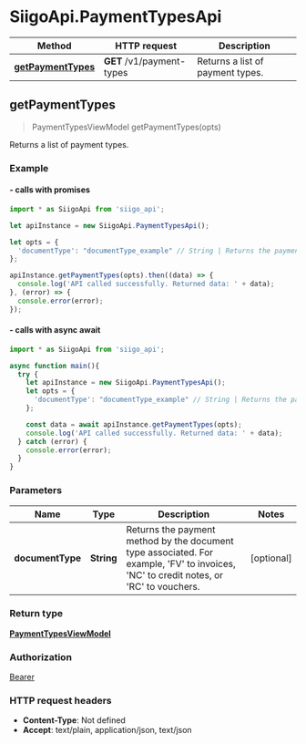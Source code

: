 # SiigoApi.PaymentTypesApi

Method | HTTP request | Description
------------- | ------------- | -------------
[**getPaymentTypes**](PaymentTypesApi.md#getPaymentTypes) | **GET** /v1/payment-types | Returns a list of payment types.




## getPaymentTypes

> PaymentTypesViewModel getPaymentTypes(opts)

Returns a list of payment types.

### Example

#### - calls with promises

```javascript
import * as SiigoApi from 'siigo_api';

let apiInstance = new SiigoApi.PaymentTypesApi();

let opts = {
  'documentType': "documentType_example" // String | Returns the payment method by the document type associated. For example, 'FV' to invoices, 'NC' to credit notes, or 'RC' to vouchers.
};

apiInstance.getPaymentTypes(opts).then((data) => {
  console.log('API called successfully. Returned data: ' + data);
}, (error) => {
  console.error(error);
});
```
#### - calls with async await

```javascript
import * as SiigoApi from 'siigo_api';

async function main(){
  try {
    let apiInstance = new SiigoApi.PaymentTypesApi();
    let opts = {
      'documentType': "documentType_example" // String | Returns the payment method by the document type associated. For example, 'FV' to invoices, 'NC' to credit notes, or 'RC' to vouchers.
    };

    const data = await apiInstance.getPaymentTypes(opts);
    console.log('API called successfully. Returned data: ' + data);
  } catch (error) {
    console.error(error);
  }
}
```


### Parameters


Name | Type | Description  | Notes
------------- | ------------- | ------------- | -------------
 **documentType** | **String**| Returns the payment method by the document type associated. For example, &#39;FV&#39; to invoices, &#39;NC&#39; to credit notes, or &#39;RC&#39; to vouchers. | [optional] 

### Return type

[**PaymentTypesViewModel**](PaymentTypesViewModel.md)

### Authorization

[Bearer](../README.md#Bearer)

### HTTP request headers

- **Content-Type**: Not defined
- **Accept**: text/plain, application/json, text/json

